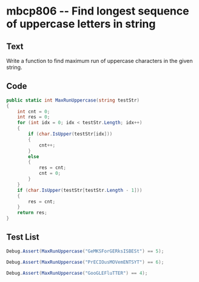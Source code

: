 # mbcp806 -- Find longest sequence of uppercase letters in string

## Text

Write a function to find maximum run of uppercase characters in the given string.

## Code

```csharp
public static int MaxRunUppercase(string testStr) 
{
    int cnt = 0;
    int res = 0;
    for (int idx = 0; idx < testStr.Length; idx++) 
    {
        if (char.IsUpper(testStr[idx])) 
        {
            cnt++;
        } 
        else 
        {
            res = cnt;
            cnt = 0;
        }
    }
    if (char.IsUpper(testStr[testStr.Length - 1])) 
    {
        res = cnt;
    }
    return res;
}
```

## Test List

```csharp
Debug.Assert(MaxRunUppercase("GeMKSForGERksISBESt") == 5);
```

```csharp
Debug.Assert(MaxRunUppercase("PrECIOusMOVemENTSYT") == 6);
```

```csharp
Debug.Assert(MaxRunUppercase("GooGLEFluTTER") == 4);
```
